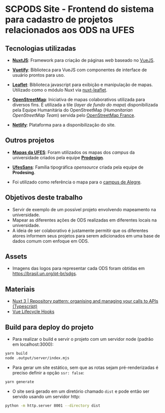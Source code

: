 # SCPODS Site - Frontend do sistema para cadastro de projetos relacionados aos ODS na UFES

## Tecnologias utilizadas

- [**NuxtJS**](https://nuxtjs.org/): Framework para criação de páginas _web_ baseado no [VueJS](https://vuejs.org/).

- [**Vuetify**](https://vuetifyjs.com/en/): Biblioteca para VueJS com componentes de interface de usuário prontos para uso.

- [**Leaflet**](https://leafletjs.com/): Biblioteca javascript para exibição e manipulação de mapas.
  Utilizado como o módulo Nuxt via [nuxt-leaflet](https://github.com/schlunsen/nuxt-leaflet).

- [**OpenStreetMap**](https://www.openstreetmap.org/): Iniciativa de mapas colaborativos utilizada para diversos fins.
  É utilizada a tile (_layer de fundo do mapa_) disponibilizada pela Equipe Humanitária do OpenStreetMap (_Humanitarian OpenStreetMap Team_) servida pelo [OpenStreetMap France](https://openstreetmap.fr/).

- [**Netlify**](https://app.netlify.com/): Plataforma para a disponibilização do site.

## Outros projetos

- [**Mapas da UFES**](https://mapa.ufes.br): Foram utilizados os mapas dos _campus_ da universidade criados pela equipe [**Prodesign**](https://prodesign.ufes.br/).

- [**UfesSans**](https://prodesign.ufes.br/ufessans/): Família tipográfica _opensource_ criada pela equipe de **Prodesing**.

- Foi utilizado como referência o mapa para o [campus de Alegre](https://www.google.com/maps/d/u/0/viewer?mid=1MidKiIv_2cGcV17Hkva5TOaBCRI&ll=-20.761540683896165%2C-41.53662093947712&z=18).

## Objetivos deste trabalho

- Servir de exemplo de um possível projeto envolvendo mapeamento na universidade.
- Mapear as diferentes ações de ODS realizadas em diferentes locais na universidade.
- A ideia de ser colaborativo é justamente permitir que os diferentes atores informem seus projetos para serem adicionados em uma base de dados comum com enfoque em ODS.

## Assets

- Imagens das logos para representar cada ODS foram obtidas em https://brasil.un.org/pt-br/sdgs.

## Materiais

- [Nuxt 3 | Repository pattern: organising and managing your calls to APIs (Typescript)](https://medium.com/@luizzappa/nuxt-3-repository-pattern-organising-and-managing-your-calls-to-apis-with-typescript-acd563a4e046)
- [Vue Lifecycle Hooks](https://vuejs.org/guide/essentials/lifecycle.html)

## Build para deploy do projeto

- Para realizar o build e servir o projeto com um servidor node (padrão em localhost:3000):

```bash
yarn build
node .output/server/index.mjs
```

- Para gerar um site estático, sem que as rotas sejam pré-renderizadas é preciso definir a opção `ssr: false`:

```bash
yarn generate
```

- O site será gerado em um diretório chamado `dist` e pode então ser servido usando um servidor http:

```bash
python -m http.server 8001 --directory dist
```
